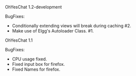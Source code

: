 
OhYesChat 1.2-development

BugFixes:

* Conditionally extending views will break during caching #2.
* Make use of Elgg's Autoloader Class. #1.

OhYesChat 1.1 

BugFixes:

* CPU usage fixed.
* Fixed input box for firefox.
* Fixed Names for firefox.